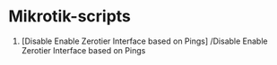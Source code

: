 # Mikrotik-scripts

1. [Disable Enable Zerotier Interface based on Pings] /Disable Enable Zerotier Interface based on Pings